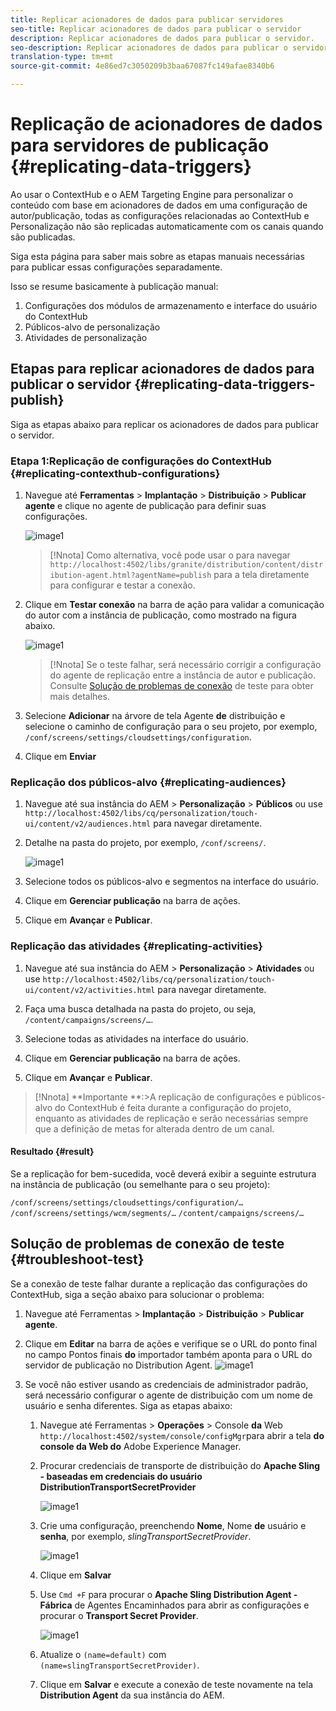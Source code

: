 ```yaml
---
title: Replicar acionadores de dados para publicar servidores
seo-title: Replicar acionadores de dados para publicar o servidor
description: Replicar acionadores de dados para publicar o servidor.
seo-description: Replicar acionadores de dados para publicar o servidor.
translation-type: tm+mt
source-git-commit: 4e86ed7c3050209b3baa67087fc149afae8340b6

---
```



# Replicação de acionadores de dados para servidores de publicação {#replicating-data-triggers}

Ao usar o ContextHub e o AEM Targeting Engine para personalizar o conteúdo com base em acionadores de dados em uma configuração de autor/publicação, todas as configurações relacionadas ao ContextHub e Personalização não são replicadas automaticamente com os canais quando são publicadas.

Siga esta página para saber mais sobre as etapas manuais necessárias para publicar essas configurações separadamente.

Isso se resume basicamente à publicação manual:

1. Configurações dos módulos de armazenamento e interface do usuário do ContextHub
1. Públicos-alvo de personalização
1. Atividades de personalização

## Etapas para replicar acionadores de dados para publicar o servidor {#replicating-data-triggers-publish}

Siga as etapas abaixo para replicar os acionadores de dados para publicar o servidor.

### Etapa 1:Replicação de configurações do ContextHub {#replicating-contexthub-configurations}

1. Navegue até **Ferramentas** > **Implantação** > **Distribuição** > **Publicar agente** e clique no agente de publicação para definir suas configurações.

   ![image1](/help/user-guide/assets/replicating-triggers/replicating-triggers1.png)

   >[!Nnota]
   >Como alternativa, você pode usar o para navegar `http://localhost:4502/libs/granite/distribution/content/distribution-agent.html?agentName=publish` para a tela diretamente para configurar e testar a conexão.

1. Clique em **Testar conexão** na barra de ação para validar a comunicação do autor com a instância de publicação, como mostrado na figura abaixo.

   ![image1](/help/user-guide/assets/replicating-triggers/replicating-triggers2.png)

   >[!Nnota]
   >Se o teste falhar, será necessário corrigir a configuração do agente de replicação entre a instância de autor e publicação. Consulte [Solução de problemas de conexão](/help/user-guide/replicating-data-triggers.md#troubleshoot-test) de teste para obter mais detalhes.

1. Selecione **Adicionar** na árvore de tela Agente **de** distribuição e selecione o caminho de configuração para o seu projeto, por exemplo, `/conf/screens/settings/cloudsettings/configuration`.

1. Clique em **Enviar**

### Replicação dos públicos-alvo {#replicating-audiences}

1. Navegue até sua instância do AEM > **Personalização** > **Públicos** ou use `http://localhost:4502/libs/cq/personalization/touch-ui/content/v2/audiences.html` para navegar diretamente.

1. Detalhe na pasta do projeto, por exemplo, `/conf/screens/`.

   ![image1](/help/user-guide/assets/replicating-triggers/replicating-triggers10.png)

1. Selecione todos os públicos-alvo e segmentos na interface do usuário.

1. Clique em **Gerenciar publicação** na barra de ações.

1. Clique em **Avançar** e **Publicar**.

### Replicação das atividades {#replicating-activities}

1. Navegue até sua instância do AEM > **Personalização** > **Atividades** ou use `http://localhost:4502/libs/cq/personalization/touch-ui/content/v2/activities.html` para navegar diretamente.

1. Faça uma busca detalhada na pasta do projeto, ou seja, `/content/campaigns/screens/…`.

1. Selecione todas as atividades na interface do usuário.

1. Clique em **Gerenciar publicação** na barra de ações.

1. Clique em **Avançar** e **Publicar**.

> [!Nnota]
> **Importante **:>A replicação de configurações e públicos-alvo do ContextHub é feita durante a configuração do projeto, enquanto as atividades de replicação e serão necessárias sempre que a definição de metas for alterada dentro de um canal.

#### Resultado {#result}

Se a replicação for bem-sucedida, você deverá exibir a seguinte estrutura na instância de publicação (ou semelhante para o seu projeto):

`/conf/screens/settings/cloudsettings/configuration/…`
`/conf/screens/settings/wcm/segments/…`
`/content/campaigns/screens/…`

## Solução de problemas de conexão de teste {#troubleshoot-test}

Se a conexão de teste falhar durante a replicação das configurações do ContextHub, siga a seção abaixo para solucionar o problema:

1. Navegue até Ferramentas > **Implantação** > **Distribuição** > **Publicar agente**.

1. Clique em **Editar** na barra de ações e verifique se o URL do ponto final no campo Pontos finais **do** importador também aponta para o URL do servidor de publicação no Distribution Agent.
   ![image1](/help/user-guide/assets/replicating-triggers/replicating-triggers9.png)

1. Se você não estiver usando as credenciais de administrador padrão, será necessário configurar o agente de distribuição com um nome de usuário e senha diferentes.
Siga as etapas abaixo:

   1. Navegue até Ferramentas > **Operações** > Console **da** Web `http://localhost:4502/system/console/configMgr`para abrir a tela **do console da Web do** Adobe Experience Manager.

   1. Procurar credenciais de transporte de distribuição do **Apache Sling - baseadas em credenciais do usuário DistributionTransportSecretProvider**

      ![image1](/help/user-guide/assets/replicating-triggers/replicating-triggers6.png)

   1. Crie uma configuração, preenchendo **Nome**, Nome **de** usuário e **senha**, por exemplo, *slingTransportSecretProvider*.

      ![image1](/help/user-guide/assets/replicating-triggers/replicating-triggers7.png)

   1. Clique em **Salvar**

   1. Use `Cmd +F` para procurar o **Apache Sling Distribution Agent - Fábrica** de Agentes Encaminhados para abrir as configurações e procurar o **Transport Secret Provider**.

      ![image1](/help/user-guide/assets/replicating-triggers/replicating-triggers8.png)

   1. Atualize o `(name=default)` com `(name=slingTransportSecretProvider)`.

   1. Clique em **Salvar** e execute a conexão de teste novamente na tela **Distribution Agent** da sua instância do AEM.

